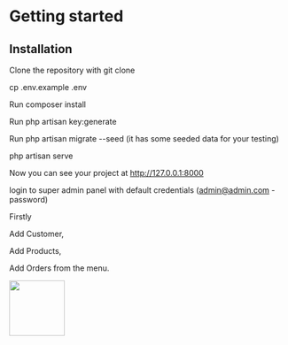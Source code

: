 

# Getting started

## Installation

Clone the repository with git clone

cp .env.example .env

Run composer install


Run php artisan key:generate

Run php artisan migrate --seed (it has some seeded data for your testing)

php artisan serve

Now you can see your project at http://127.0.0.1:8000

login to super admin panel with default credentials (admin@admin.com - password)

Firstly 

Add Customer,

Add Products,

Add Orders from the menu.

 <img width="100px" height="100px" src="{{asset('post_images/'pms.png)}}">
    

